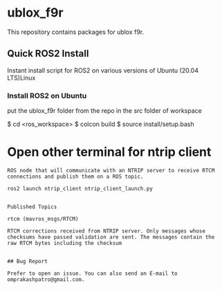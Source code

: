 # ublox_f9r

This repository contains packages for ublox f9r.


## Quick ROS2 Install

Instant install script for ROS2 on various versions of Ubuntu (20.04 LTS)Linux

### Install ROS2 on Ubuntu


put the ublox_f9r folder from the repo in the src folder of workspace

$ cd <ros_workspace>
$ colcon build
$ source install/setup.bash


# Open other terminal for ntrip client

    ROS node that will communicate with an NTRIP server to receive RTCM connections and publish them on a ROS topic.

    ros2 launch ntrip_client ntrip_client_launch.py


    Published Topics

    rtcm (mavros_msgs/RTCM)
    
    RTCM corrections received from NTRIP server. Only messages whose checksums have passed validation are sent. The messages contain the raw RTCM bytes including the checksum



```

## Bug Report

Prefer to open an issue. You can also send an E-mail to omprakashpatro@gmail.com.

